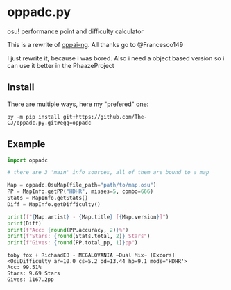 # oppadc.py
osu! performance point and difficulty calculator

This is a rewrite of [oppai-ng](https://github.com/Francesco149/oppai-ng).
All thanks go to @Francesco149

I just rewrite it, because i was bored.
Also i need a object based version so i can use it better in the PhaazeProject

## Install

There are multiple ways, here my "prefered" one:
```
py -m pip install git+https://github.com/The-CJ/oppadc.py.git#egg=oppadc
```

## Example
```py
import oppadc

# there are 3 'main' info sources, all of them are bound to a map

Map = oppadc.OsuMap(file_path="path/to/map.osu")
PP = MapInfo.getPP("HDHR", misses=5, combo=666)
Stats = MapInfo.getStats()
Diff = MapInfo.getDifficulty()

print(f"{Map.artist} - {Map.title} [{Map.version}]")
print(Diff)
print(f"Acc: {round(PP.accuracy, 2)}%")
print(f"Stars: {round(Stats.total, 2)} Stars")
print(f"Gives: {round(PP.total_pp, 1)}pp")
```

```
toby fox + RichaadEB - MEGALOVANIA ~Dual Mix~ [Excors]
<OsuDifficulty ar=10.0 cs=5.2 od=13.44 hp=9.1 mods='HDHR'>
Acc: 99.51%
Stars: 9.69 Stars
Gives: 1167.2pp
```
